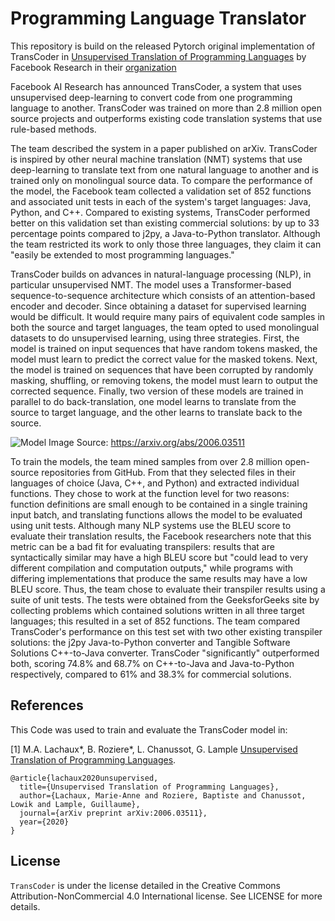# Programming Language Translator

This repository is build on the released Pytorch original implementation of TransCoder in [Unsupervised Translation of Programming Languages](https://arxiv.org/pdf/2006.03511.pdf) by Facebook Research in their [organization](https://github.com/facebookresearch/TransCoder)

Facebook AI Research has announced TransCoder, a system that uses unsupervised deep-learning to convert code from one programming language to another. TransCoder was trained on more than 2.8 million open source projects and outperforms existing code translation systems that use rule-based methods.

The team described the system in a paper published on arXiv. TransCoder is inspired by other neural machine translation (NMT) systems that use deep-learning to translate text from one natural language to another and is trained only on monolingual source data. To compare the performance of the model, the Facebook team collected a validation set of 852 functions and associated unit tests in each of the system's target languages: Java, Python, and C++. Compared to existing systems, TransCoder performed better on this validation set than existing commercial solutions: by up to 33 percentage points compared to j2py, a Java-to-Python translator. Although the team restricted its work to only those three languages, they claim it can "easily be extended to most programming languages."

TransCoder builds on advances in natural-language processing (NLP), in particular unsupervised NMT. The model uses a Transformer-based sequence-to-sequence architecture which consists of an attention-based encoder and decoder. Since obtaining a dataset for supervised learning would be difficult. It would require many pairs of equivalent code samples in both the source and target languages, the team opted to used monolingual datasets to do unsupervised learning, using three strategies. First, the model is trained on input sequences that have random tokens masked, the model must learn to predict the correct value for the masked tokens. Next, the model is trained on sequences that have been corrupted by randomly masking, shuffling, or removing tokens, the model must learn to output the corrected sequence. Finally, two version of these models are trained in parallel to do back-translation, one model learns to translate from the source to target language, and the other learns to translate back to the source.

![Model](https://dl.fbaipublicfiles.com/transcoder/TransCoder_Schema.jpg)
Image Source: https://arxiv.org/abs/2006.03511

To train the models, the team mined samples from over 2.8 million open-source repositories from GitHub. From that they selected files in their languages of choice (Java, C++, and Python) and extracted individual functions. They chose to work at the function level for two reasons: function definitions are small enough to be contained in a single training input batch, and translating functions allows the model to be evaluated using unit tests. Although many NLP systems use the BLEU score to evaluate their translation results, the Facebook researchers note that this metric can be a bad fit for evaluating transpilers: results that are syntactically similar may have a high BLEU score but "could lead to very different compilation and computation outputs," while programs with differing implementations that produce the same results may have a low BLEU score. Thus, the team chose to evaluate their transpiler results using a suite of unit tests. The tests were obtained from the GeeksforGeeks site by collecting problems which contained solutions written in all three target languages; this resulted in a set of 852 functions. The team compared TransCoder's performance on this test set with two other existing transpiler solutions: the j2py Java-to-Python converter and Tangible Software Solutions C++-to-Java converter. TransCoder "significantly" outperformed both, scoring 74.8% and 68.7% on C++-to-Java and Java-to-Python respectively, compared to 61% and 38.3% for commercial solutions.


## References
This Code was used to train and evaluate the TransCoder model in:

[1] M.A. Lachaux*, B. Roziere*, L. Chanussot, G. Lample [Unsupervised Translation of Programming Languages](https://arxiv.org/pdf/2006.03511.pdf).

```
@article{lachaux2020unsupervised,
  title={Unsupervised Translation of Programming Languages},
  author={Lachaux, Marie-Anne and Roziere, Baptiste and Chanussot, Lowik and Lample, Guillaume},
  journal={arXiv preprint arXiv:2006.03511},
  year={2020}
}
```

## License

`TransCoder` is under the license detailed in the Creative Commons Attribution-NonCommercial 4.0 International license. See LICENSE for more details.
